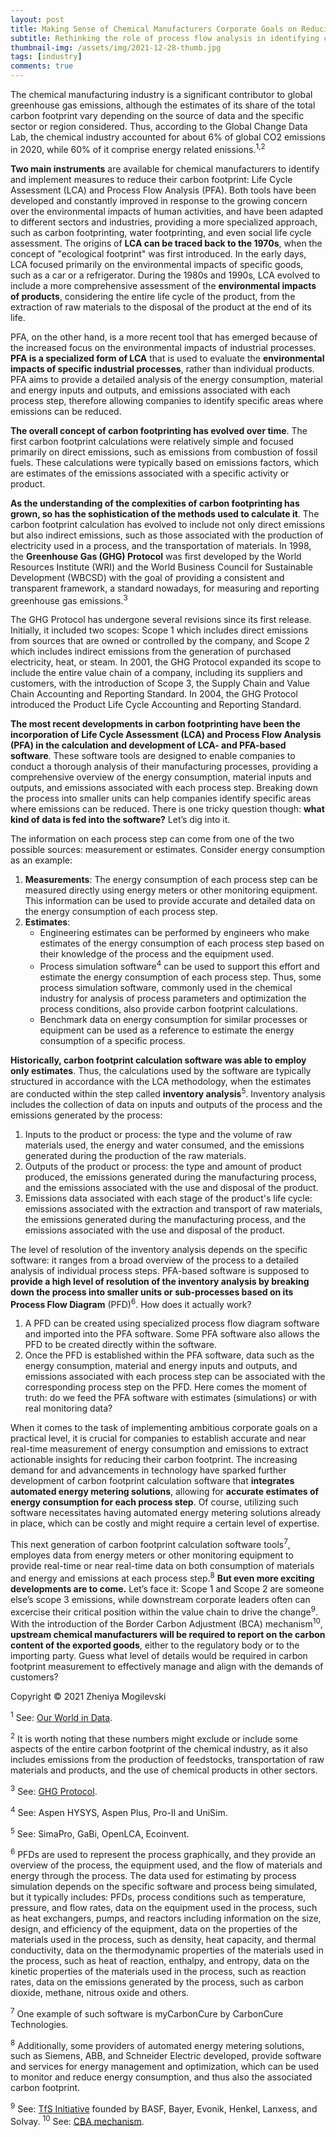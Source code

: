 ```yaml
---
layout: post
title: Making Sense of Chemical Manufacturers Corporate Goals on Reducing Carbon Footprint
subtitle: Rethinking the role of process flow analysis in identifying carbon reduction opportunities in chemical manufacturing
thumbnail-img: /assets/img/2021-12-28-thumb.jpg
tags: [industry]
comments: true
---
```


The chemical manufacturing industry is a significant contributor to global greenhouse gas emissions, although the estimates of its share of the total carbon footprint vary depending on the source of data and the specific sector or region considered. Thus, according to the Global Change Data Lab, the chemical industry accounted for about 6% of global CO2 emissions in 2020, while 60% of it comprise energy related enissions.<sup>1,2</sup>

**Two main instruments** are available for chemical manufacturers to identify and implement measures to reduce their carbon footprint: Life Cycle Assessment (LCA) and Process Flow Analysis (PFA). Both tools have been developed and constantly improved in response to the growing concern over the environmental impacts of human activities, and have been adapted to different sectors and industries, providing a more specialized approach, such as carbon footprinting, water footprinting, and even social life cycle assessment. The origins of **LCA can be traced back to the 1970s**, when the concept of "ecological footprint" was first introduced. In the early days, LCA focused primarily on the environmental impacts of specific goods, such as a car or a refrigerator. During the 1980s and 1990s, LCA evolved to include a more comprehensive assessment of the **environmental impacts of products**, considering the entire life cycle of the product, from the extraction of raw materials to the disposal of the product at the end of its life.

PFA, on the other hand, is a more recent tool that has emerged because of the increased focus on the environmental impacts of industrial processes. **PFA is a specialized form of LCA** that is used to evaluate the **environmental impacts of specific industrial processes**, rather than individual products. PFA aims to provide a detailed analysis of the energy consumption, material and energy inputs and outputs, and emissions associated with each process step, therefore allowing companies to identify specific areas where emissions can be reduced.

**The overall concept of carbon footprinting has evolved over time**. The first carbon footprint calculations were relatively simple and focused primarily on direct emissions, such as emissions from combustion of fossil fuels. These calculations were typically based on emissions factors, which are estimates of the emissions associated with a specific activity or product.

**As the understanding of the complexities of carbon footprinting has grown, so has the sophistication of the methods used to calculate it**. The carbon footprint calculation has evolved to include not only direct emissions but also indirect emissions, such as those associated with the production of electricity used in a process, and the transportation of materials.  In 1998, the **Greenhouse Gas (GHG) Protocol** was first developed by the World Resources Institute (WRI) and the World Business Council for Sustainable Development (WBCSD) with the goal of providing a consistent and transparent framework, a standard nowadays, for measuring and reporting greenhouse gas emissions.<sup>3</sup>

The GHG Protocol has undergone several revisions since its first release.  Initially, it included two scopes: Scope 1 which includes direct emissions from sources that are owned or controlled by the company, and Scope 2 which includes indirect emissions from the generation of purchased electricity, heat, or steam. In 2001, the GHG Protocol expanded its scope to include the entire value chain of a company, including its suppliers and customers, with the introduction of Scope 3, the Supply Chain and Value Chain Accounting and Reporting Standard. In 2004, the GHG Protocol introduced the Product Life Cycle Accounting and Reporting Standard.

**The most recent developments in carbon footprinting have been the incorporation of Life Cycle Assessment (LCA) and Process Flow Analysis (PFA) in the calculation and development of LCA- and PFA-based software**. These software tools are designed to enable companies to conduct a thorough analysis of their manufacturing processes, providing a comprehensive overview of the energy consumption, material inputs and outputs, and emissions associated with each process step. Breaking down the process into smaller units can help companies identify specific areas where emissions can be reduced. There is one tricky question though: **what kind of data is fed into the software?** Let’s dig into it.

The information on each process step can come from one of the two possible sources: measurement or estimates. Consider energy consumption as an example:
1. **Measurements**: The energy consumption of each process step can be measured directly using energy meters or other monitoring equipment. This information can be used to provide accurate and detailed data on the energy consumption of each process step.
2. **Estimates**: 
    - Engineering estimates can be performed by engineers who make estimates of the energy consumption of each process step based on their knowledge of the process and the equipment used.
    - Process simulation software<sup>4</sup> can be used to support this effort and estimate the energy consumption of each process step. Thus, some process simulation software, commonly used in the chemical industry for analysis of process parameters and optimization the process conditions, also provide carbon footprint calculations.
    - Benchmark data on energy consumption for similar processes or equipment can be used as a reference to estimate the energy consumption of a specific process.

**Historically, carbon footprint calculation software was able to employ only estimates**. Thus, the calculations used by the software are typically structured in accordance with the LCA methodology, when the estimates are conducted within the step called **inventory analysis**<sup>5</sup>. Inventory analysis includes the collection of data on inputs and outputs of the process and the emissions generated by the process:

1. Inputs to the product or process: the type and the volume of raw materials used, the energy and water consumed, and the emissions generated during the production of the raw materials.
2. Outputs of the product or process: the type and amount of product produced, the emissions generated during the manufacturing process, and the emissions associated with the use and disposal of the product.
3. Emissions data associated with each stage of the product's life cycle: emissions associated with the extraction and transport of raw materials, the emissions generated during the manufacturing process, and the emissions associated with the use and disposal of the product.

The level of resolution of the inventory analysis depends on the specific software: it ranges from a broad overview of the process to a detailed analysis of individual process steps. PFA-based software is supposed to **provide a high level of resolution of the inventory analysis by breaking down the process into smaller units or sub-processes based on its Process Flow Diagram** (PFD)<sup>6</sup>. How does it actually work?
1. A PFD can be created using specialized process flow diagram software and imported into the PFA software. Some PFA software also allows the PFD to be created directly within the software.
2. Once the PFD is established within the PFA software, data such as the energy consumption, material and energy inputs and outputs, and emissions associated with each process step can be associated with the corresponding process step on the PFD. Here comes the moment of truth: do we feed the PFA software with estimates (simulations) or with real monitoring data?

When it comes to the task of implementing ambitious corporate goals on a practical level, it is crucial for companies to establish accurate and near real-time measurement of energy consumption and emissions to extract actionable insights for reducing their carbon footprint. The increasing demand for and advancements in technology have sparked further development of carbon footprint calculation software that **integrates automated energy metering solutions**, allowing for **accurate estimates of energy consumption for each process step**. Of course, utilizing such software necessitates having automated energy metering solutions already in place, which can be costly and might require a certain level of expertise. 

This next generation of carbon footprint calculation software tools<sup>7</sup>, employes data from energy meters or other monitoring equipment to provide real-time or near real-time data on both consumption of materials and energy and emissions at each process step.<sup>8</sup> **But even more exciting developments are to come.** Let’s face it: Scope 1 and Scope 2 are someone else’s scope 3 emissions, while downstream corporate leaders often can excercise their critical position within the value chain to drive the change<sup>9</sup>. With the introduction of the Border Carbon Adjustment (BCA) mechanism<sup>10</sup>, **upstream chemical manufacturers will be required to report on the carbon content of the exported goods**, either to the regulatory body or to the importing party. Guess what level of details would be required in carbon footprint measurement to effectively manage and align with the demands of customers?

Copyright © 2021 Zheniya Mogilevski

<sup>1</sup> See: [Our World in Data](https://ourworldindata.org/emissions-by-sector).

<sup>2</sup> It is worth noting that these numbers might exclude or include some aspects of the entire carbon footprint of the chemical industry, as it also includes emissions from the production of feedstocks, transportation of raw materials and products, and the use of chemical products in other sectors.

<sup>3</sup> See: [GHG Protocol](https://ghgprotocol.org/about-wri-wbcsd).

<p><sup>4</sup> See: Aspen HYSYS, Aspen Plus, Pro-II and UniSim.</p>
<p><sup>5</sup> See: SimaPro, GaBi, OpenLCA, Ecoinvent.</p>
<p><sup>6</sup> PFDs are used to represent the process graphically, and they provide an overview of the process, the equipment used, and the flow of materials and energy through the process. The data used for estimating by process simulation depends on the specific software and process being simulated, but it typically includes: PFDs, process conditions such as temperature, pressure, and flow rates, data on the equipment used in the process, such as heat exchangers, pumps, and reactors including information on the size, design, and efficiency of the equipment, data on the properties of the materials used in the process, such as density, heat capacity, and thermal conductivity, data on the thermodynamic properties of the materials used in the process, such as heat of reaction, enthalpy, and entropy, data on the kinetic properties of the materials used in the process, such as reaction rates, data on the emissions generated by the process, such as carbon dioxide, methane, nitrous oxide and others.</p>
<p><sup>7</sup> One example of such software is myCarbonCure by CarbonCure Technologies.</p>
<p><sup>8</sup> Additionally, some providers of automated energy metering solutions, such as Siemens, ABB, and Schneider Electric developed, provide software and services for energy management and optimization, which can be used to monitor and reduce energy consumption, and thus also the associated carbon footprint.</p>

<sup>9</sup> See: [TfS Initiative](https://www.tfs-initiative.com/what-we-do) founded by BASF, Bayer, Evonik, Henkel, Lanxess, and Solvay.
<sup>10</sup> See: [CBA mechanism](https://taxation-customs.ec.europa.eu/green-taxation-0/carbon-border-adjustment-mechanism_en).
